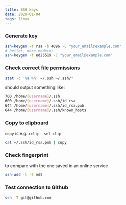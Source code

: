 ```yaml
---
title: SSH keys
date: 2020-01-04
tags: linux
---
```


### Generate key

```bash
ssh-keygen -t rsa -b 4096 -C "your_email@example.com"
# better, more modern:
ssh-keygen -t ed25519 -C "your_email@example.com"
```

### Check correct file permissions

```bash
stat -c '%a %n' ~/.ssh ~/.ssh/*
```

should output something like:

```bash
700 /home/[username]/.ssh
600 /home/[username]/.ssh/id_rsa
644 /home/[username]/.ssh/id_rsa.pub
644 /home/[username]/.ssh/known_hosts
```

### Copy to clipboard

`copy` is e.g. `xclip -sel clip`

```bash
cat ~/.ssh/id_rsa.pub | copy
```

### Check fingerprint

to compare with the one saved in an online service

```bash
ssh-add -l -E md5
```

### Test connection to Github

```bash
ssh -T git@github.com
```
